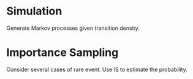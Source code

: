 # Simulation
Generate Markov processes given transition density. 

# Importance Sampling
Consider several cases of rare event. Use IS to estimate the probability.
